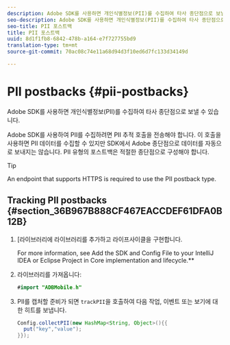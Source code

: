 ```yaml
---
description: Adobe SDK를 사용하면 개인식별정보(PII)를 수집하여 타사 종단점으로 보낼 수 있습니다.
seo-description: Adobe SDK를 사용하면 개인식별정보(PII)를 수집하여 타사 종단점으로 보낼 수 있습니다.
seo-title: PII 포스트백
title: PII 포스트백
uuid: 8d1f1fb8-6842-478b-a164-e7f727755bd9
translation-type: tm+mt
source-git-commit: 70ac08c74e11a68d94d3f10ed6d7fc133d34149d

---
```



# PII postbacks {#pii-postbacks}

Adobe SDK를 사용하면 개인식별정보(PII)를 수집하여 타사 종단점으로 보낼 수 있습니다.

Adobe SDK를 사용하여 PII를 수집하려면 PII 추적 호출을 전송해야 합니다. 이 호출을 사용하면 PII 데이터를 수집할 수 있지만 SDK에서 Adobe 종단점으로 데이터를 자동으로 보내지는 않습니다. PII 유형의 포스트백은 적절한 종단점으로 구성해야 합니다.

>[!TIP]
>
>An endpoint that supports HTTPS is required to use the PII postback type.

## Tracking PII postbacks {#section_36B967B888CF467EACCDEF61DFA0B12B}

1. [라이브러리에 라이브러리를 추가하고 라이프사이클을 구현합니다.

   For more information, see Add the SDK and Config File to your IntelliJ IDEA or Eclipse Project in Core implementation and lifecycle.**[](/help/android/getting-started/dev-qs.md)

1. 라이브러리를 가져옵니다:

   ```java
   #import "ADBMobile.h"
   ```

1. PII를 캡처할 준비가 되면 `trackPII`을 호출하여 다음 작업, 이벤트 또는 보기에 대한 히트를 보냅니다.

   ```java
   Config.collectPII(new HashMap<String, Object>(){{
     put("key","value");
   }});
   ```

